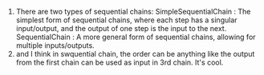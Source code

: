 1. There are two types of sequential chains: SimpleSequentialChain : The simplest form of sequential chains, where each step has a singular input/output, and the output of one step is the input to the next. SequentialChain : A more general form of sequential chains, allowing for multiple inputs/outputs.
2. and I think in swquential chain, the order can be anything like the output from the first chain can be used as input in 3rd chain. It's cool.
